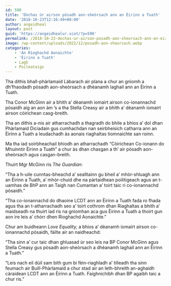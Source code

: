 ```yaml
---
id: 590
title: 'Dòchas ùr airson pòsadh aon-sheòrsach ann an Èirinn a Tuath'
date: '2018-10-23T12:16:49+00:00'
author: angeidheal
layout: post
guid: 'https://angeidhealur.scot/?p=590'
permalink: /2018-10-23-dochas-ur-airson-posadh-aon-sheorsach-ann-an-eirinn-a-tuath/
image: /wp-content/uploads/2022/12/posadh-aon-sheorsach.webp
categories:
    - 'An Rìoghachd Aonaichte'
    - 'Èirinn a Tuath'
    - Lagh
    - Poileataigs
---
```


Tha dithis bhall-phàrlamaid Làbarach air plana a chur an gnìomh a dh’fhaodadh pòsadh aon-sheòrsach a dhèanamh laghail ann an Èirinn a Tuath.

Tha Conor McGinn air a bhith a’ dèanamh iomairt airson co-ionannachd pòsaidh aig an aon àm ’s a tha Stella Creasy air a bhith a’ dèanamh iomairt airson còirichean casg-breith.

Tha an dithis a-nis air atharrachadh a thagradh do bhile a bhios a’ dol dhan Phàrlamaid Diciadain gus cumhachdan nan seirbheisich catharra ann an Èirinn a Tuath a leudachadh às aonais riaghaltas tiomnaichte san roinn.

Ma tha iad soirbheachail bhiodh an atharrachadh “Còirichean Co-ionann do Mhuinntir Èirinn a Tuath” a chur às dhan chasgan a th’ air pòsadh aon-sheòrsach agus casgan-breith.

Thuirt Mgr McGinn ris *The Guardian*:

“Tha a h-uile cunntas-bheachd a’ sealltainn gu bheil a’ mhòr-shluagh ann an Èirinn a Tuath, a’ mhòr-chuid dhe na pàrtaidhean poilitigeach agus an t-uamhas de BhP ann an Taigh nan Cumantan a’ toirt taic ri co-ionannachd pòsaidh.”

“Tha co-ionannachd do dhaoine LCDT ann an Èirinn a Tuath fada ro fhada agus tha an t-atharrachadh seo a’ toirt cothrom dhan Riaghaltas a bhith a’ maidseadh na thuirt iad ris na gnìomhan aca gus Èirinn a Tuath a thoirt gun aon ìre leis a’ chòrr dhen Rìoghachd Aonaichte.”

Chur am buidheann *Love Equality,* a bhios a’ dèanamh iomairt airson co-ionannachd pòsaidh, fàilte air an naidheachd:

“Tha sinn a’ cur taic dhan ghluasad ùr seo leis na BP Conor McGinn agus Stella Creasy gus pòsadh aon-sheòrsach a dhèanamh laghail ann an Èirinn a Tuath.”

“Leis nach eil dùil sam bith gum bi fèin-riaghladh a’ tilleadh tha sinn feumach air Buill-Phàrlamaid a chur stad air an leth-bhreith an-aghaidh càraidean LCDT ann an Èirinn a Tuath. Faighnichibh dhan BP agaibh taic a chur ris.”